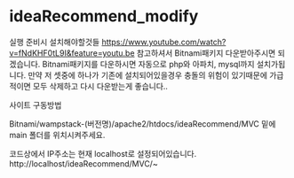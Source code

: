 # ideaRecommend_modify

실행 준비시 설치해야할것들
https://www.youtube.com/watch?v=fNdKHF0tL9I&feature=youtu.be 참고하셔서 Bitnami패키지 다운받아주시면 되겠습니다.
Bitnami패키지를 다운하시면 자동으로 php와 아파치, mysql까지 설치가됩니다.
만약 저 셋중에 하나가 기존에 설치되어있을경우 충돌의 위험이 있기때문에 가급적이면 모두 삭제하고 다시 다운받는게 좋습니다..

사이트 구동방법

Bitnami/wampstack-(버전명)/apache2/htdocs/ideaRecommend/MVC 밑에 main 폴더를 위치시켜주세요.

코드상에서 IP주소는 현재 localhost로 설정되어있습니다.
http://localhost/ideaRecommend/MVC/~
